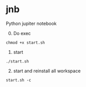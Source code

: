 # jnb
Python jupiter notebook

0) Do exec

`chmod +x start.sh`

1) start

`./start.sh`

2) start and reinstall all workspace

`start.sh -c`
